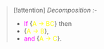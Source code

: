 >[!attention] *Decomposition :-*
>- <span style="color:#ff00ff">If</span> {<span style="color:#fffd01">A → BC</span>} then
>- {<span style="color:#fffd01">A → B</span>},
>- <span style="color:#ff00ff">and</span> {<span style="color:#fffd01">A → C</span>}.

